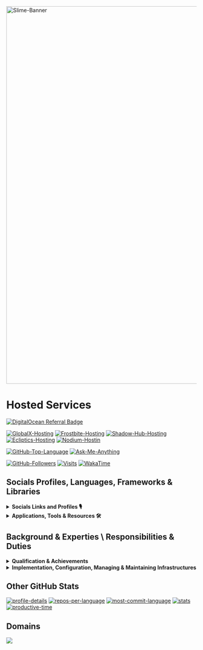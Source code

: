 <picture>
  <source media="(prefers-color-scheme: dark)" srcset="assets/slime-sword-crop-light.png">
  <source media="(prefers-color-scheme: light)" srcset="assets/slime-sword-crop-dark.png">
  <img alt="Slime-Banner" src="https://i.imgur.com/sUCZ10H.png" width=1000/>
</picture>

# Hosted Services

 [![DigitalOcean Referral Badge](https://web-platforms.sfo2.digitaloceanspaces.com/WWW/Badge%203.svg)](https://www.digitalocean.com/?refcode=6211c48d1a52&utm_campaign=Referral_Invite&utm_medium=Referral_Program&utm_source=badge)

<!--
 [![DigitalOcean Referral Badge](https://web-platforms.sfo2.digitaloceanspaces.com/WWW/Badge%202.svg)](https://www.digitalocean.com/?refcode=6211c48d1a52&utm_campaign=Referral_Invite&utm_medium=Referral_Program&utm_source=badge)
-->

 [![GlobalX-Hosting](https://img.shields.io/badge/GlobalX-Hosting-000?style=for-the-badge&color=1a56bc&logo=Discord)](<https://globalx-hosting.com/affiliate/KF5VHFsT>)
 [![Frostbite-Hosting](https://img.shields.io/badge/Frostbite-Hosting-000?style=for-the-badge&color=1a56bc&logo=Discord)](<http://frostbite.host/aff.php?aff=2>)
 [![Shadow-Hub-Hosting](https://img.shields.io/badge/ShadowHub-Hosting-000?style=for-the-badge&color=1a56bc&logo=Discord)](<https://dash.shadowhub.net/register?ref=XwIqKZMO>)
 [![Ecliptics-Hosting](https://img.shields.io/badge/Ecliptics-Hosting-000?style=for-the-badge&color=1a56bc&logo=Discord)](<https://ecliptics-hosting.co.uk/register?ref=LzsigN9N>)
 [![Nodium-Hostin](https://img.shields.io/badge/Nodium-Hosting-000?style=for-the-badge&color=1a56bc&logo=Discord)](https://billing.nodiumhosting.com/register?ref=hGBnSdCf)

 [![GitHub-Top-Language](https://img.shields.io/github/languages/top/qwertyquerty/pypresence.svg?style=for-the-badge&color=1a56bc&logo=python)][discord]
 [![Ask-Me-Anything](https://img.shields.io/badge/Ask_Me-Anything-000.svg?style=for-the-badge&color=1a56bc)][discord]

 [![GitHub-Followers](https://img.shields.io/github/followers/Die-Antwoord.svg?style=for-the-badge&logo=github&label=Follow&maxAge=2592000)](https://github.com/Die-Antwoord)
 [![Visits](https://komarev.com/ghpvc?username=Die-Antwoord&style=for-the-badge&logo=github)](https://github.com/Die-Antwoord)
 [![WakaTime](https://wakatime.com/badge/user/3d9ba715-bfef-45e1-b235-8f6f7030dd52.svg?style=for-the-badge)](https://wakatime.com/@3d9ba715-bfef-45e1-b235-8f6f7030dd52)

## Socials Profiles, Languages, Frameworks & Libraries

 <details>
 <summary><b>Socials Links and Profiles 🎙</b></summary>

[![Discord](https://img.shields.io/badge/-Discord-000?style=for-the-badge&logo=Discord)][discord]
[![Dangercord](https://img.shields.io/badge/-Dangercord-000?style=for-the-badge&logo=Discord)][dangercord]
[![Blacklister](https://img.shields.io/badge/-Blacklister-000?style=for-the-badge&logo=Discord)][blacklister]

[![Replit](https://img.shields.io/badge/-Replit-000?style=for-the-badge&logo=Replit)][replit]
[![Gitlab](https://img.shields.io/badge/-Gitlab-000?style=for-the-badge&logo=Gitlab)][gitlab]
[![LeetCode](https://img.shields.io/badge/-LeetCode-000?style=for-the-badge&logo=LeetCode)][leetcode]
[![Codepen](https://img.shields.io/badge/-Codepen-000?style=for-the-badge&logo=codepen)][codepen]
[![Bitbucket](https://img.shields.io/badge/-Bitbucket-000?style=for-the-badge&logo=bitbucket)](https://bitbucket.org/dieantwoord1)
[![npmjs](https://img.shields.io/badge/-npmjs-000?style=for-the-badge&logo=npm)](https://www.npmjs.com/~dieantwoord)
[![Stack_Overflow](https://img.shields.io/badge/-Stack_Overflow-000?style=for-the-badge&logo=stack-overflow)](https://stackoverflow.com/users/20395182/die-antwoord)
[![Medium](https://img.shields.io/badge/-Medium-000?style=for-the-badge&logo=medium)](https://globalx-hosting.com/affiliate/KF5VHFsT)
[![GitBook](https://img.shields.io/badge/-GitBook-000?style=for-the-badge&logo=gitbook)](https://globalx-hosting.com/affiliate/KF5VHFsT)
[![LinkedIn](https://img.shields.io/badge/-LinkedIn-000?style=for-the-badge&logo=linkedin&logoColor=blue)](https://globalx-hosting.com/affiliate/KF5VHFsT)
[![RSS-Feeds](https://img.shields.io/badge/-RSS-000?style=for-the-badge&logo=rss)](https://www.reddit.com/user/die_antwoord_za/m/discordapp_feed/)

[![Reddit](https://img.shields.io/badge/-Reddit-000?style=for-the-badge&logo=Reddit)](https://www.reddit.com/user/die_antwoord_za)
[![Twitch](https://img.shields.io/badge/-Twitch-000?style=for-the-badge&logo=Twitch)](https://www.twitch.tv/die_antwoord_wkj)
[![Twitter](https://img.shields.io/badge/-Twitter-000?style=for-the-badge&logo=Twitter)](https://twitter.com/dieantwoordza)
[![YouTube](https://img.shields.io/badge/-YouTube-000?style=for-the-badge&logo=YouTube&logoColor=red)](https://www.youtube.com/channel/UCnl7cWx6PVdIelry9YBFxXA)
[![TikTok](https://img.shields.io/badge/-TikTok-000?style=for-the-badge&logo=tiktok&logoColor=purple)](https://www.tiktok.com/@die_antwoord_wkj)
[![SoundCloud](https://img.shields.io/badge/-SoundCloud-000?style=for-the-badge&logo=soundcloud)](https://soundcloud.com/dieantwoordza)
[![Spotify](https://img.shields.io/badge/-Spotify-000?style=for-the-badge&logo=Spotify)](https://open.spotify.com/user/zsb4oem3sdzl6k8bfara026pz?si=ce432f1572a34610)
[![Steam](https://img.shields.io/badge/-Steam-000?style=for-the-badge&logo=steam)](https://globalx-hosting.com/affiliate/KF5VHFsT)
[![Battle.net](https://img.shields.io/badge/-Battle.net-000?style=for-the-badge&logo=battle.net)](https://globalx-hosting.com/affiliate/KF5VHFsT)
[![MyAnimeList](https://img.shields.io/badge/-My_Anime_Watchlist-000?style=for-the-badge&logo=crunchyroll)](https://myanimelist.net/animelist/dieantwoord)
[![PayPal](https://img.shields.io/badge/-PayPal-000?style=for-the-badge&logo=paypal)](https://globalx-hosting.com/affiliate/KF5VHFsT)

 </details>

 <details>
  <summary><b>Applications, Tools & Resources 🛠</b></summary>

[![Microsoft](https://img.shields.io/badge/-Microsoft-000?style=for-the-badge&logo=Microsoft&logoColor=darkblue)](https://globalx-hosting.com/affiliate/KF5VHFsT)
[![Windows-11](https://img.shields.io/badge/-Windows_11-000?style=for-the-badge&logo=windows11&logoColor=blue)](https://globalx-hosting.com/affiliate/KF5VHFsT)
[![Windows-XP](https://img.shields.io/badge/-Windows_XP-000?style=for-the-badge&logo=windowsxp&logoColor=red)](https://globalx-hosting.com/affiliate/KF5VHFsT)
[![Windows-95](https://img.shields.io/badge/-Windows_95-000?style=for-the-badge&logo=windows95&logoColor=lightblue)](https://globalx-hosting.com/affiliate/KF5VHFsT)
[![Microsoft_Server](https://img.shields.io/badge/-Microsoft_Server-000?style=for-the-badge&logo=windowsterminal)](https://globalx-hosting.com/affiliate/KF5VHFsT)
[![Microsoft_SQL_Server](https://img.shields.io/badge/-Microsoft_SQL_Server-000?style=for-the-badge&logo=microsoft-sql-server&logoColor=yellow)](https://globalx-hosting.com/affiliate/KF5VHFsT)
[![Microsoft_SharePoint](https://img.shields.io/badge/-Microsoft_SharePoint-000?style=for-the-badge&logo=microsoft-sharepoint&logoColor=blue)](https://globalx-hosting.com/affiliate/KF5VHFsT)
[![Microsoft_Azure](https://img.shields.io/badge/-Microsoft_Azure-000?style=for-the-badge&logo=microsoft-azure&logoColor=blue)](https://globalx-hosting.com/affiliate/KF5VHFsT)

[![Linux](https://img.shields.io/badge/-Linux-000?style=for-the-badge&logo=Linux)](https://globalx-hosting.com/affiliate/KF5VHFsT)
[![Arch_Linux](https://img.shields.io/badge/-Arch_Linux-000?style=for-the-badge&logo=arch-linux)](https://globalx-hosting.com/affiliate/KF5VHFsT)
[![Fedora](https://img.shields.io/badge/-Fedora-000?style=for-the-badge&logo=fedora)](https://globalx-hosting.com/affiliate/KF5VHFsT)
[![Kali_Linux](https://img.shields.io/badge/-Kali_Linux-000?style=for-the-badge&logo=kali-linux)](https://globalx-hosting.com/affiliate/KF5VHFsT)
[![RedHat](https://img.shields.io/badge/-Red_Hat-000?style=for-the-badge&logo=redhat)](https://globalx-hosting.com/affiliate/KF5VHFsT)
[![SUSE](https://img.shields.io/badge/-SUSE-000?style=for-the-badge&logo=SUSE)](https://globalx-hosting.com/affiliate/KF5VHFsT)
[![Ubuntu](https://img.shields.io/badge/-Ubuntu-000?style=for-the-badge&logo=ubuntu)](https://globalx-hosting.com/affiliate/KF5VHFsT)

[![Python](https://img.shields.io/badge/-Python-000?style=for-the-badge&logo=python)](https://globalx-hosting.com/affiliate/KF5VHFsT)
[![Powershell](https://img.shields.io/badge/-Powershell-000?style=for-the-badge&logo=powershell)](https://globalx-hosting.com/affiliate/KF5VHFsT)
[![TypeScript](https://img.shields.io/badge/-TypeScript-000?style=for-the-badge&logo=typescript)](https://globalx-hosting.com/affiliate/KF5VHFsT)
[![JavaScript](https://img.shields.io/badge/-JavaScript-000?style=for-the-badge&logo=javascript)](https://globalx-hosting.com/affiliate/KF5VHFsT)
[![HTML5](https://img.shields.io/badge/-HTML5-000?style=for-the-badge&logo=html5)](https://globalx-hosting.com/affiliate/KF5VHFsT)
[![HTML](https://img.shields.io/badge/-HTML-000?style=for-the-badge&logo=html5)](https://globalx-hosting.com/affiliate/KF5VHFsT)
[![CSS3](https://img.shields.io/badge/-CSS3-000?style=for-the-badge&logo=css3)](https://globalx-hosting.com/affiliate/KF5VHFsT)
[![CSS](https://img.shields.io/badge/-CSS-000?style=for-the-badge&logo=css3)](https://globalx-hosting.com/affiliate/KF5VHFsT)
[![Markdown](https://img.shields.io/badge/Markdown-000000?style=for-the-badge&logo=markdown&logoColor=yellow)](https://www.digitalocean.com/?refcode=6211c48d1a52&utm_campaign=Referral_Invite&utm_medium=Referral_Program&utm_source=badge)
[![Vercel](https://img.shields.io/badge/-Vercel-000?style=for-the-badge&logo=vercel)](https://globalx-hosting.com/affiliate/KF5VHFsT)

[![MongoDB](https://img.shields.io/badge/-MongoDB-000?style=for-the-badge&logo=mongodb)](https://globalx-hosting.com/affiliate/KF5VHFsT)
[![MySQL](https://img.shields.io/badge/-MySQL-000?style=for-the-badge&logo=mysql)](https://globalx-hosting.com/affiliate/KF5VHFsT)
[![SQLite](https://img.shields.io/badge/-SQLite-000?style=for-the-badge&logo=sqlite)](https://globalx-hosting.com/affiliate/KF5VHFsT)

[![Visual_Studio](https://img.shields.io/badge/-Visual_Studio-000?style=for-the-badge&logo=visual%20studio)](https://www.digitalocean.com/?refcode=6211c48d1a52&utm_campaign=Referral_Invite&utm_medium=Referral_Program&utm_source=badge)
[![Sublime_Text](https://img.shields.io/badge/-Sublime_Text-000?style=for-the-badge&logo=sublime-text)](https://www.digitalocean.com/?refcode=6211c48d1a52&utm_campaign=Referral_Invite&utm_medium=Referral_Program&utm_source=badge)
[![Gimp](https://img.shields.io/badge/-Gimp-000?style=for-the-badge&logo=gimp)](https://globalx-hosting.com/affiliate/KF5VHFsT)
[![PS](https://img.shields.io/badge/-PS-000?style=for-the-badge&logo=adobephotoshop)](https://globalx-hosting.com/affiliate/KF5VHFsT)

[![Wordpress](https://img.shields.io/badge/-Wordpress-000?style=for-the-badge&logo=wordpress)](https://globalx-hosting.com/affiliate/KF5VHFsT)
[![Joomla](https://img.shields.io/badge/-Joomla-000?style=for-the-badge&logo=joomla)](https://globalx-hosting.com/affiliate/KF5VHFsT)
[![Drupal](https://img.shields.io/badge/-Drupal-000?style=for-the-badge&logo=drupal)](https://globalx-hosting.com/affiliate/KF5VHFsT)
[![Google_Cloud](https://img.shields.io/badge/-Google_Cloud-000?style=for-the-badge&logo=google-cloud)](https://github.com/Die-Antwoord)

 </details>

## Background & Experties \ Responsibilities & Duties

 <details>
  <summary><b>Qualification & Achievements</b></summary>

- +A 220-601 (Hardware and Software) Exam No 220-601
- +A 220-602 (IT Technician) Exam No 220-602
- +N (Networking)
- MCSE:70-270 (Installing, Configuring, and Administering Microsoft Windows XP Professional)
- MCSE:70-293 (Planning and Maintaining a Windows Server 2003 Network Infrastructure)
- MCSE:70-236 (Microsoft Exchange Server 2007 Configuration)
- MCSE:70-294 (Windows Server 2003 Active Directory Planning Implementation and Maintenance)
- MCSE:70-290 (Windows Server 2003 Environment Management and Maintenance )
- MCSE:70-291 (Windows Server 2003 Network Infrastructure Implementation Management and Maintenance)
- MCSE:70-297 (Windows Server 2003 Directory Service Design)
- MCSE:70-294 (Windows Server 2003 Active Directory Planning Implementation and Maintenance)
- MCSE:70-236 (Microsoft Exchange Server 2007 Configuration)
- MCSE:70-228 (SQL Server 2000 Administration)
- CCNA
- Linux Server (Ubuntu, Kali)
- ICDL, ITIL

 </details>

 <details>
  <summary><b>Implementation, Configuration, Managing & Maintaining Infrastructures</b></summary>

- SQL Server Databases
- Active Directory Domain Server Infrastructure
- Microsoft Exchange Server
- Microsoft SQL
- Virtualized Server (VMware, Esxi, HyperV)
- Microsoft HyperV Cluster Server
- Windows Update Server
- Windows Desktop Application (Deplotment, Backups)
- Antivirus Systems ( Trend Micro, Bit defender, Kaspersky )
- Network LAN and WAN services ⦁ Firewalls, DMZ, Routing and QOS
- DNS, IIS and 3de party hosted services
- Web Proxy Systems and Server (ISA, Free Proxy etc.)
- Backups tapes, drives and online storage
- 3de party apps (Coltech, VIP, Pastel, AutoCAD, Qcad, Photoshop, Smartboards)

 </details>

## Other GitHub Stats
<!--
 [![Top Langs](https://github-readme-stats.vercel.app/api/top-langs/?username=Die-Antwoord&theme=transparent&layout=compact&card_width=445&border_radius=12)][discord]

 [![GitHub Streak](https://github-readme-streak-stats.herokuapp.com?user=Die-Antwoord&theme=windows-dark&border_radius=12&date_format=j%20M%5B%20Y%5D&background=DD272700&border=DDDAD7&stroke=DDDDDD&sideNums=025CDA&sideLabels=417E87&currStreakLabel=417E87&dates=025CDA&ring=025CDA&fire=DD2727&currStreakNum=025CDA)][discord]

 [![GitHub Stats](https://github-readme-stats.vercel.app/api?username=Die-Antwoord&show_icons=true&theme=transparent&border_radius=12)][discord]

[![Die-Antwoord wakatime stats](https://github-readme-stats.vercel.app/api/wakatime?username=dieantwoord&show_icons=true&theme=transparent&border_radius=12)](https://github.com/anuraghazra/github-readme-stats)
-->

[![profile-details](http://github-profile-summary-cards.vercel.app/api/cards/profile-details?username=Die-Antwoord&theme=github_dark)][blacklister]
[![repos-per-language](http://github-profile-summary-cards.vercel.app/api/cards/repos-per-language?username=Die-Antwoord&theme=github_dark)][blacklister]
[![most-commit-language](http://github-profile-summary-cards.vercel.app/api/cards/most-commit-language?username=Die-Antwoord&theme=github_dark)][blacklister]
[![stats](http://github-profile-summary-cards.vercel.app/api/cards/stats?username=Die-Antwoord&theme=github_dark)][blacklister]
[![productive-time](http://github-profile-summary-cards.vercel.app/api/cards/productive-time?username=Die-Antwoord&theme=github_dark&utcOffset=8)][blacklister]

## Domains

![](https://api.checklyhq.com/v1/badges/checks/064fad8f-90af-4f25-9c5b-02f216a8966a?style=for-the-badge&theme=dark)

<!--
[![profile-view.hit.yhype.me\]\(<https://hit.yhype.me/github/profile?user_id=94087113>)\]\(<https://globalx-hosting.com/affiliate/KF5VHFsT>)
-->

[leetcode]: https://leetcode.com/Die-Antwoord/
[replit]: https://replit.com/@Die-Antwoord
[gitlab]: https://gitlab.com/die-antwoord
[codepen]: https://codepen.io/Die-Antwoord
[blacklister]: https://blacklister.xyz/
[dangercord]: https://dangercord.com
[discord]: https://discord.gg/aF4Uq4DxdJ
